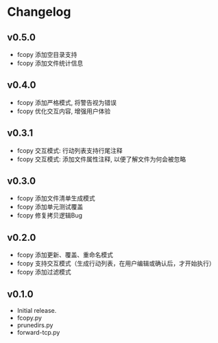 # Changelog

## v0.5.0

- fcopy 添加空目录支持
- fcopy 添加文件统计信息

## v0.4.0

- fcopy 添加严格模式, 将警告视为错误
- fcopy 优化交互内容, 增强用户体验

## v0.3.1

- fcopy 交互模式: 行动列表支持行尾注释
- fcopy 交互模式: 添加文件属性注释, 以便了解文件为何会被忽略

## v0.3.0

- fcopy 添加文件清单生成模式
- fcopy 添加单元测试覆盖
- fcopy 修复拷贝逻辑Bug

## v0.2.0

- fcopy 添加更新、覆盖、重命名模式
- fcopy 支持交互模式（生成行动列表，在用户编辑或确认后，才开始执行）
- fcopy 添加过滤模式

## v0.1.0

- Initial release.
- fcopy.py
- prunedirs.py
- forward-tcp.py
